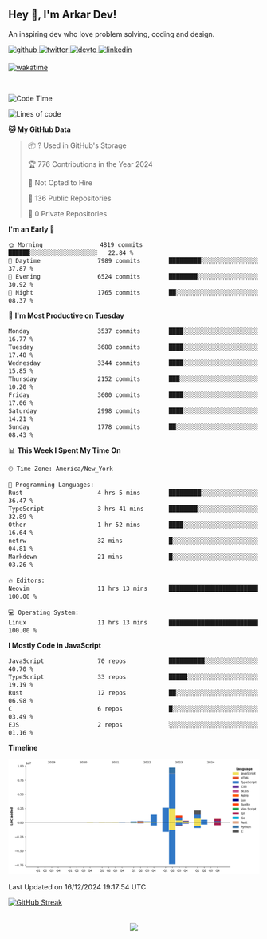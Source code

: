## Hey 👋, I'm Arkar Dev!  

An inspiring dev who love problem solving, coding and design.

<a href="https://github.com/Riley1101" target="_blank">
<img src=https://img.shields.io/badge/github-%2324292e.svg?&style=for-the-badge&logo=github&logoColor=white alt=github style="margin-bottom: 5px;" />
</a>
<a href="https://twitter.com/arkardev" target="_blank">
<img src=https://img.shields.io/badge/twitter-%2300acee.svg?&style=for-the-badge&logo=twitter&logoColor=white alt=twitter style="margin-bottom: 5px;" />
</a>
<a href="https://dev.to/riley1101" target="_blank">
<img src=https://img.shields.io/badge/dev.to-%2308090A.svg?&style=for-the-badge&logo=dev.to&logoColor=white alt=devto style="margin-bottom: 5px;" />
</a>
<a href="https://linkedin.com/in/arkar-kaung-myat" target="_blank">
<img src=https://img.shields.io/badge/linkedin-%231E77B5.svg?&style=for-the-badge&logo=linkedin&logoColor=white alt=linkedin style="margin-bottom: 5px;" />
</a>
  
[![wakatime](https://wakatime.com/badge/user/cf23b6e3-75f8-4c04-b0e3-273191c8d2ec.svg)](https://wakatime.com/@cf23b6e3-75f8-4c04-b0e3-273191c8d2ec)

<br/>

<!--START_SECTION:waka-->
![Code Time](http://img.shields.io/badge/Code%20Time-1%2C201%20hrs%2012%20mins-blue)

![Lines of code](https://img.shields.io/badge/From%20Hello%20World%20I%27ve%20Written-19.5%20million%20lines%20of%20code-blue)

**🐱 My GitHub Data** 

> 📦 ? Used in GitHub's Storage 
 > 
> 🏆 776 Contributions in the Year 2024
 > 
> 🚫 Not Opted to Hire
 > 
> 📜 136 Public Repositories 
 > 
> 🔑 0 Private Repositories 
 > 
**I'm an Early 🐤** 

```text
🌞 Morning                4819 commits        ██████░░░░░░░░░░░░░░░░░░░   22.84 % 
🌆 Daytime                7989 commits        █████████░░░░░░░░░░░░░░░░   37.87 % 
🌃 Evening                6524 commits        ████████░░░░░░░░░░░░░░░░░   30.92 % 
🌙 Night                  1765 commits        ██░░░░░░░░░░░░░░░░░░░░░░░   08.37 % 
```
📅 **I'm Most Productive on Tuesday** 

```text
Monday                   3537 commits        ████░░░░░░░░░░░░░░░░░░░░░   16.77 % 
Tuesday                  3688 commits        ████░░░░░░░░░░░░░░░░░░░░░   17.48 % 
Wednesday                3344 commits        ████░░░░░░░░░░░░░░░░░░░░░   15.85 % 
Thursday                 2152 commits        ███░░░░░░░░░░░░░░░░░░░░░░   10.20 % 
Friday                   3600 commits        ████░░░░░░░░░░░░░░░░░░░░░   17.06 % 
Saturday                 2998 commits        ████░░░░░░░░░░░░░░░░░░░░░   14.21 % 
Sunday                   1778 commits        ██░░░░░░░░░░░░░░░░░░░░░░░   08.43 % 
```


📊 **This Week I Spent My Time On** 

```text
🕑︎ Time Zone: America/New_York

💬 Programming Languages: 
Rust                     4 hrs 5 mins        █████████░░░░░░░░░░░░░░░░   36.47 % 
TypeScript               3 hrs 41 mins       ████████░░░░░░░░░░░░░░░░░   32.89 % 
Other                    1 hr 52 mins        ████░░░░░░░░░░░░░░░░░░░░░   16.64 % 
netrw                    32 mins             █░░░░░░░░░░░░░░░░░░░░░░░░   04.81 % 
Markdown                 21 mins             █░░░░░░░░░░░░░░░░░░░░░░░░   03.26 % 

🔥 Editors: 
Neovim                   11 hrs 13 mins      █████████████████████████   100.00 % 

💻 Operating System: 
Linux                    11 hrs 13 mins      █████████████████████████   100.00 % 
```

**I Mostly Code in JavaScript** 

```text
JavaScript               70 repos            ██████████░░░░░░░░░░░░░░░   40.70 % 
TypeScript               33 repos            █████░░░░░░░░░░░░░░░░░░░░   19.19 % 
Rust                     12 repos            ██░░░░░░░░░░░░░░░░░░░░░░░   06.98 % 
C                        6 repos             █░░░░░░░░░░░░░░░░░░░░░░░░   03.49 % 
EJS                      2 repos             ░░░░░░░░░░░░░░░░░░░░░░░░░   01.16 % 
```



**Timeline**

![Lines of Code chart](https://raw.githubusercontent.com/Riley1101/Riley1101/main/assets/bar_graph.png)


 Last Updated on 16/12/2024 19:17:54 UTC
<!--END_SECTION:waka-->

[![GitHub Streak](https://streak-stats.demolab.com?user=Riley1101)](https://git.io/streak-stats)
  
<br/>  
<div align="center">
<img src="https://komarev.com/ghpvc/?username=Riley1101&&style=flat-square" align="center" />
</div>  

